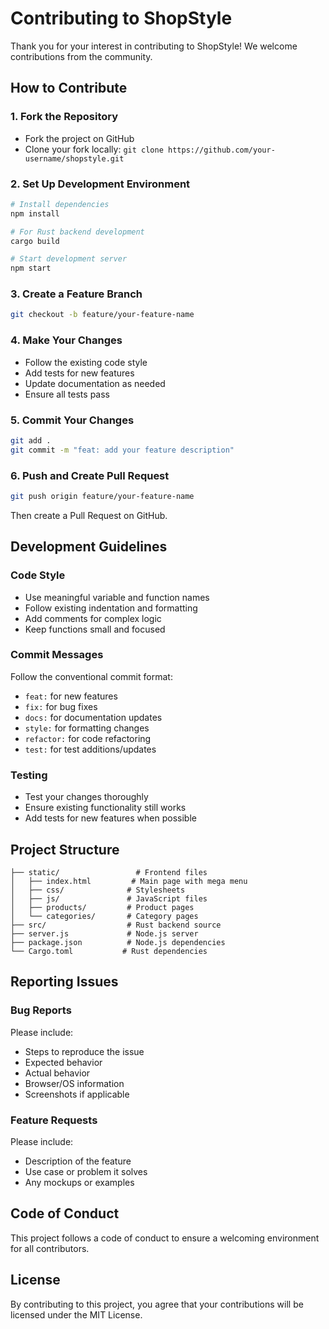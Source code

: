 # Contributing to ShopStyle

Thank you for your interest in contributing to ShopStyle! We welcome contributions from the community.

## How to Contribute

### 1. Fork the Repository
- Fork the project on GitHub
- Clone your fork locally: `git clone https://github.com/your-username/shopstyle.git`

### 2. Set Up Development Environment
```bash
# Install dependencies
npm install

# For Rust backend development
cargo build

# Start development server
npm start
```

### 3. Create a Feature Branch
```bash
git checkout -b feature/your-feature-name
```

### 4. Make Your Changes
- Follow the existing code style
- Add tests for new features
- Update documentation as needed
- Ensure all tests pass

### 5. Commit Your Changes
```bash
git add .
git commit -m "feat: add your feature description"
```

### 6. Push and Create Pull Request
```bash
git push origin feature/your-feature-name
```
Then create a Pull Request on GitHub.

## Development Guidelines

### Code Style
- Use meaningful variable and function names
- Follow existing indentation and formatting
- Add comments for complex logic
- Keep functions small and focused

### Commit Messages
Follow the conventional commit format:
- `feat:` for new features
- `fix:` for bug fixes
- `docs:` for documentation updates
- `style:` for formatting changes
- `refactor:` for code refactoring
- `test:` for test additions/updates

### Testing
- Test your changes thoroughly
- Ensure existing functionality still works
- Add tests for new features when possible

## Project Structure
```
├── static/                 # Frontend files
│   ├── index.html         # Main page with mega menu
│   ├── css/              # Stylesheets
│   ├── js/               # JavaScript files
│   ├── products/         # Product pages
│   └── categories/       # Category pages
├── src/                  # Rust backend source
├── server.js             # Node.js server
├── package.json          # Node.js dependencies
└── Cargo.toml           # Rust dependencies
```

## Reporting Issues

### Bug Reports
Please include:
- Steps to reproduce the issue
- Expected behavior
- Actual behavior
- Browser/OS information
- Screenshots if applicable

### Feature Requests
Please include:
- Description of the feature
- Use case or problem it solves
- Any mockups or examples

## Code of Conduct

This project follows a code of conduct to ensure a welcoming environment for all contributors.

## License

By contributing to this project, you agree that your contributions will be licensed under the MIT License.
